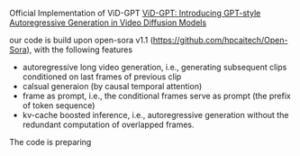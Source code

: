 Official Implementation of ViD-GPT [ViD-GPT: Introducing GPT-style Autoregressive
Generation in Video Diffusion Models]()

our code is build upon open-sora v1.1 (https://github.com/hpcaitech/Open-Sora), with the following features
 - autoregressive long video generation, i.e., generating subsequent clips conditioned on last frames of
previous clip
 - calsual generaion (by causal temporal attention)
 - frame as prompt, i.e., the conditional frames serve as prompt (the prefix of token sequence)
 - kv-cache boosted inference, i.e., autoregressive generation without the redundant computation of overlapped frames.

The code is preparing
